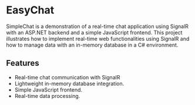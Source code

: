 # EasyChat

SimpleChat is a demonstration of a real-time chat application using SignalR with an ASP.NET backend and a simple JavaScript frontend. This project illustrates how to implement real-time web functionalities using SignalR and how to manage data with an in-memory database in a C# environment.

## Features

- Real-time chat communication with SignalR
- Lightweight in-memory database integration.
- Simple JavaScript frontend.
- Real-time data processing.
